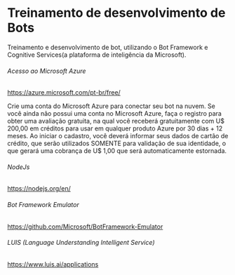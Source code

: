 # Treinamento de desenvolvimento de Bots
Treinamento e desenvolvimento de bot, utilizando o Bot Framework e Cognitive Services(a plataforma de inteligência da Microsoft).

###### Acesso ao Microsoft Azure
https://azure.microsoft.com/pt-br/free/

Crie uma conta do Microsoft Azure para conectar seu bot na nuvem. Se você
ainda não possui uma conta no Microsoft Azure, faça o registro para obter uma avaliação gratuita, na qual
você receberá gratuitamente com U$ 200,00 em créditos para usar em
qualquer produto Azure por 30 dias + 12 meses. Ao iniciar o cadastro, você deverá informar seus
dados de cartão de crédito, que serão utilizados SOMENTE para validação de
sua identidade, o que gerará uma cobrança de U$ 1,00 que será
automaticamente estornada.

###### NodeJs 
https://nodejs.org/en/

###### Bot Framework Emulator
https://github.com/Microsoft/BotFramework-Emulator

###### LUIS (Language Understanding Intelligent Service)
https://www.luis.ai/applications 